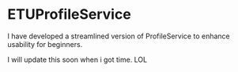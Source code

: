 # ETUProfileService
I have developed a streamlined version of ProfileService to enhance usability for beginners.

I will update this soon when i got time. LOL

